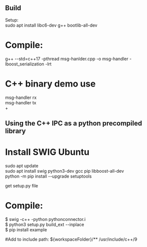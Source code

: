 ## Build  
  Setup:  
  sudo apt install libc6-dev g++ bootlib-all-dev  

# Compile:  
  g++ --std=c++17 -pthread msg-hanlder.cpp -o msg-handler -lboost_serialization -lrt  

# C++ binary demo use
  msg-handler rx  
  msg-handler tx  
  <TYPE MSG content to be sent> + <RETURN>  

## Using the C++ IPC as a python precompiled library  

# Install SWIG Ubuntu  
  sudo apt update  
  sudo apt install swig python3-dev gcc pip libboost-all-dev  
  python -m pip install --upgrade setuptools  

  get setup.py file  

# Compile:
  $ swig -c++ -python pythonconnector.i  
  $ python3 setup.py build_ext --inplace  
  $ pip install example

  #Add to include path:
  ${workspaceFolder}/**
  /usr/include/c++/9
